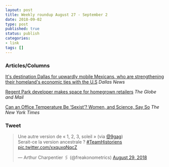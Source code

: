 ```yaml
---
layout: post
title: Weekly roundup August 27 - September 2
date: 2018-09-02
type: post
published: true
status: publish
categories:
- link
tags: []
---
```


### Articles/Columns

[It's destination Dallas for upwardly mobile Mexicans, who are strengthening their homeland's economic ties with the U.S](https://www.dallasnews.com/news/immigration/2018/08/17/destination-dallas-upwardly-mobile-mexicans-strengthening-economic-ties-us-mexico "It's destination Dallas for upwardly mobile Mexicans, who are strengthening their homeland's economic ties with the U.S. By Alfredo Corchado and Obed Manuel") *Dallas News*

[Regent Park developer makes space for homegrown retailers](https://www.theglobeandmail.com/real-estate/article-regent-park-developer-makes-space-for-homegrown-retailers/ "Regent Park developer makes space for homegrown retailers. By John Lorinc") *The Globe and Mail*

[Can an Office Temperature Be ‘Sexist’? Women, and Science, Say So](https://www.nytimes.com/2018/08/28/nyregion/office-temperature-sexist-nixon-cuomo.html "Can an Office Temperature Be ‘Sexist’? Women, and Science, Say So. By Tyler Pager") *The New York Times*

### Tweet
<blockquote class="twitter-tweet" data-lang="en"><p lang="fr" dir="ltr">Une autre version de  « 1, 2, 3, soleil » (via <a href="https://twitter.com/9GAG?ref_src=twsrc%5Etfw">@9gag</a>) <br>Serait-ce la version ancestrale ? <a href="https://twitter.com/hashtag/TeamHistoriens?src=hash&amp;ref_src=twsrc%5Etfw">#TeamHistoriens</a> <a href="https://t.co/xxquxqNqcZ">pic.twitter.com/xxquxqNqcZ</a></p>&mdash; Arthur Charpentier 🖇 (@freakonometrics) <a href="https://twitter.com/freakonometrics/status/1034818428622782464?ref_src=twsrc%5Etfw">August 29, 2018</a></blockquote>
<script async src="https://platform.twitter.com/widgets.js" charset="utf-8"></script>

